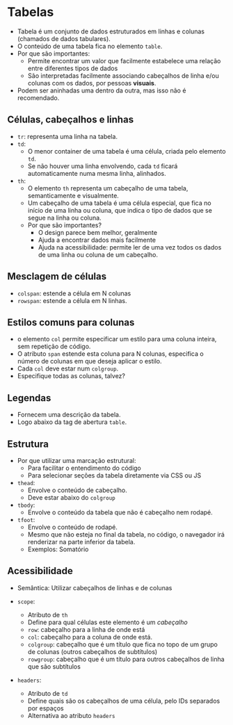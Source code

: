 # Tabelas

- Tabela é um conjunto de dados estruturados em linhas e colunas (chamados de dados tabulares).
- O conteúdo de uma tabela fica no elemento `table`.
- Por que são importantes:
  - Permite encontrar um valor que facilmente estabelece uma relação entre diferentes tipos de dados
  - São interpretadas facilmente associando cabeçalhos de linha e/ou colunas com os dados, por pessoas **visuais**.
- Podem ser aninhadas uma dentro da outra, mas isso não é recomendado.

## Células, cabeçalhos e linhas

- `tr`: representa uma linha na tabela.
- `td`:
  - O menor container de uma tabela é uma célula, criada pelo elemento `td`.
  - Se não houver uma linha envolvendo, cada `td` ficará automaticamente numa mesma linha, alinhados.
- `th`:
  - O elemento `th` representa um cabeçalho de uma tabela, semanticamente e visualmente.
  -  Um cabeçalho de uma tabela é uma célula especial, que fica no início de uma linha ou coluna, que indica o tipo de dados que se segue na linha ou coluna.
  - Por que são importantes?
    - O design parece bem melhor, geralmente
    - Ajuda a encontrar dados mais facilmente
    - Ajuda na acessibilidade: permite ler de uma vez todos os dados de uma linha ou coluna de um cabeçalho.

## Mesclagem de células

- `colspan`: estende a célula em N colunas
- `rowspan`: estende a célula em N linhas.

## Estilos comuns para colunas

- o elemento `col` permite especificar um estilo para uma coluna inteira, sem repetição de código.
- O atributo `span` estende esta coluna para N colunas, especifica o número de colunas em que deseja aplicar o estilo.
- Cada `col` deve estar num `colgroup`.
- Especifique todas as colunas, talvez?

## Legendas

- Fornecem uma descrição da tabela.
- Logo abaixo da tag de abertura `table`.

## Estrutura

- Por que utilizar uma marcação estrutural:
  - Para facilitar o entendimento do código
  - Para selecionar seções da tabela diretamente via CSS ou JS
- `thead`:
  - Envolve o conteúdo de cabeçalho.
  - Deve estar abaixo do `colgroup`
- `tbody`:
  - Envolve o conteúdo da tabela que não é cabeçalho nem rodapé.
- `tfoot`:
  - Envolve o conteúdo de rodapé.
  - Mesmo que não esteja no final da tabela, no código, o navegador irá renderizar na parte inferior da tabela.
  - Exemplos: Somatório

## Acessibilidade

- Semântica: Utilizar cabeçalhos de linhas e de colunas

- `scope`:

  - Atributo de `th`
  - Define para qual células este elemento é um *cabeçalho*
  - `row`: cabeçalho para a linha de onde está
  - `col`: cabeçalho para a coluna de onde está.
  - `colgroup`: cabeçalho que é um título que fica no topo de um grupo de colunas (outros cabeçalhos de subtítulos)
  - `rowgroup`: cabeçalho que é um título para outros cabeçalhos de linha que são subtítulos

- `headers`:

  - Atributo de `td`
  - Define quais são os cabeçalhos de uma célula, pelo IDs separados por espaços
  - Alternativa ao atributo `headers`

  